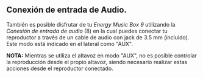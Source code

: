 
## Conexión de entrada de Audio.

También es posible disfrutar de tu *Energy Music Box 9* utilizando la *Conexión de entrada de audio* (8) en la cual puedes conectar tu reproductor a través de un cable de audio con jack de 3.5 mm (incluido). Este modo está indicado en el lateral como "AUX". 

**NOTA:** Mientras se utiliza el altavoz en modo "AUX", no es posible controlar la reproducción desde el propio altavoz, siendo necesario realizar estas acciones desde el reproductor conectado.


